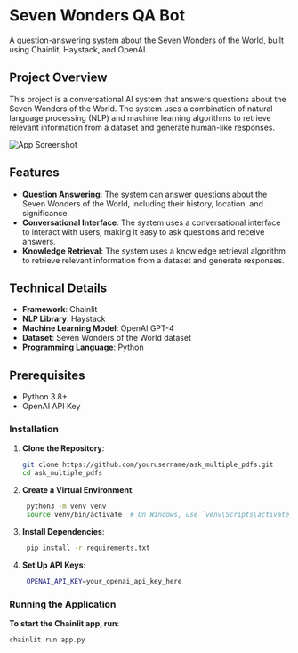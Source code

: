 # Seven Wonders QA Bot

A question-answering system about the Seven Wonders of the World, built using Chainlit, Haystack, and OpenAI.

## Project Overview

This project is a conversational AI system that answers questions about the Seven Wonders of the World. The system uses a combination of natural language processing (NLP) and machine learning algorithms to retrieve relevant information from a dataset and generate human-like responses.


![App Screenshot](https://i.ibb.co/YdBn8sw/2024-11-10-23-53.png)



## Features

- **Question Answering**: The system can answer questions about the Seven Wonders of the World, including their history, location, and significance.
- **Conversational Interface**: The system uses a conversational interface to interact with users, making it easy to ask questions and receive answers.
- **Knowledge Retrieval**: The system uses a knowledge retrieval algorithm to retrieve relevant information from a dataset and generate responses.

## Technical Details

- **Framework**: Chainlit
- **NLP Library**: Haystack
- **Machine Learning Model**: OpenAI GPT-4
- **Dataset**: Seven Wonders of the World dataset
- **Programming Language**: Python

## Prerequisites

- Python 3.8+
- OpenAI API Key

### Installation

1. **Clone the Repository**:

   ```bash
   git clone https://github.com/yourusername/ask_multiple_pdfs.git
   cd ask_multiple_pdfs

2. **Create a Virtual Environment**:

   ```bash
    python3 -m venv venv
    source venv/bin/activate  # On Windows, use `venv\Scripts\activate`

3. **Install Dependencies**:

   ```bash
    pip install -r requirements.txt

2. **Set Up API Keys**:

   ```bash
    OPENAI_API_KEY=your_openai_api_key_here

### Running the Application

**To start the Chainlit app, run**:

```bash
chainlit run app.py